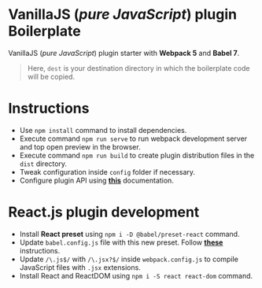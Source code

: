 # VanillaJS (_pure JavaScript_) plugin Boilerplate
VanillaJS (_pure JavaScript_) plugin starter with **Webpack 5** and **Babel 7**.

> Here, `dest` is your destination directory in which the boilerplate code will be copied.

# Instructions
- Use `npm install` command to install dependencies.
- Execute command `npm run serve` to run webpack development server and top open preview in the browser.
- Execute command `npm run build` to create plugin distribution files in the `dist` directory.
- Tweak configuration inside `config` folder if necessary.
- Configure plugin API using [**this**](https://webpack.js.org/configuration/output/) documentation.

# React.js plugin development
- Install **React preset** using `npm i -D @babel/preset-react` command.
- Update `babel.config.js` file with this new preset. Follow [**these**](https://babeljs.io/docs/en/babel-preset-react) instructions.
- Update `/\.js$/` with `/\.jsx?$/` inside `webpack.config.js` to compile JavaScript files with `.jsx` extensions.
- Install React and ReactDOM using `npm i -S react react-dom` command.
